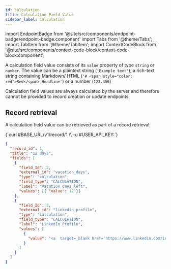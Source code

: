 ```yaml
---
id: calculation
title: Calculation Field Value
sidebar_label: Calculation
---
```


import EndpointBadge from '@site/src/components/endpoint-badge/endpoint-badge.component'
import Tabs from '@theme/Tabs';
import TabItem from '@theme/TabItem';
import ContextCodeBlock from '@site/src/components/context-code-block/context-code-block.component';

A calculation field value consists of its `value` property of type `string` or `number`. The value can be a plaintext string (`'Example text'`), a rich-text string containing Markdown/ HTML (`'# <span style="color: red">Red</span> Headline'`) or a number (`123.456`)

Calculation field values are always calculated by the server and therefore cannot be provided to record creation or update endpoints.

## Record retrieval

<EndpointBadge method="GET" url="https://api.tapeapp.com/v1/record/{record_id}" />

A calculation field value can be retrieved as part of a record retrieval:

<ContextCodeBlock language="shell" title='➡️      Request'>
{`curl #BASE_URL/v1/record/1 \\
  -u #USER_API_KEY:`}
</ContextCodeBlock>

```json title='⬅️      Response'
{
  "record_id": 1,
  "title": "12 days",
  "fields": [
    {
      "field_Id": 2,
      "external_id": "vacation_days",
      "type": "calculation",
      "field_type": "CALCULATION",
      "label": "Vacation days left",
      "values": [{ "value": 12 }]
    },
    {
      "field_Id": 2,
      "external_id": "linkedin_profile",
      "type": "calculation",
      "field_type": "CALCULATION",
      "label": "LinkedIn Profile",
      "values": [
        {
          "value": "<a  target=_blank href='https://www.linkedin.com/in/adam-smith/'>"
        }
      ]
    }
  ]
}
```
